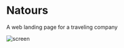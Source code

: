 # Natours

A web landing page for a traveling company

![screen](https://github.com/jchernandez87/natours/assets/44485810/999070c7-b7d5-40f0-a208-9d82e28d8487)
